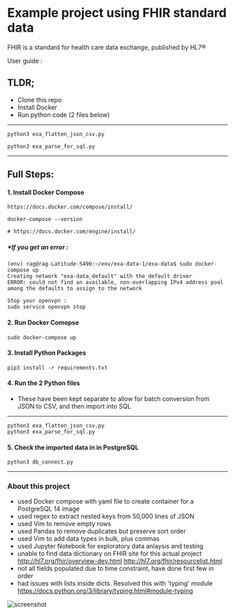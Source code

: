 # Example project using FHIR standard data
FHIR is a standard for health care data exchange, published by HL7®

User guide : 

## TLDR;

- Clone this repo
- Install Docker
- Run python code (2 files below)
---
    python3 exa_flatten_json_csv.py
    
    python3 exa_parse_for_sql.py
---

## Full Steps:
#### 1. Install Docker Compose

    https://docs.docker.com/compose/install/
    
    docker-compose --version
    
    # https://docs.docker.com/engine/install/
    
##### *If you get an error :
    
    (env) rag@rag-Latitude-5490:~/env/exa-data-1/exa-data$ sudo docker-compose up
    Creating network "exa-data_default" with the default driver
    ERROR: could not find an available, non-overlapping IPv4 address pool among the defaults to assign to the network
    
    Stop your openvpn :
    sudo service openvpn stop
    
#### 2. Run Docker Comopse
 
    sudo docker-compose up
    
#### 3. Install Python Packages

    pip3 install -r requirements.txt
    
#### 4. Run the 2 Python files

- These have been kept separate to allow for batch conversion from JSON to CSV, and then import into SQL
---
    python3 exa_flatten_json_csv.py
    python3 exa_parse_for_sql.py
  
#### 5. Check the imported data in in PostgreSQL 
    python3 db_connect.py
    
---

### About this project

- used Docker compose with yaml file to create container for a PostgreSQL 14 image
- used regex to extract nested keys from 50,000 lines of JSON
- used Vim to remove empty rows
- used Pandas to remove duplicates but preserve sort order
- used Vim to add data types in bulk, plus commas
- used Jupyter Notebook for exploratory data anlaysis and testing
- unable to find data dictionary on FHIR site for this actual project http://hl7.org/fhir/overview-dev.html http://hl7.org/fhir/resourcelist.html
- not all fields populated due to time constraint, have done first few in order
- had issues with lists inside dicts. Resolved this with 'typing' module https://docs.python.org/3/library/typing.html#module-typing

![screenshot](https://github.com/RGGH/exa-data/blob/main/notes/exadata.gif)
  

   
    
   
    
    
